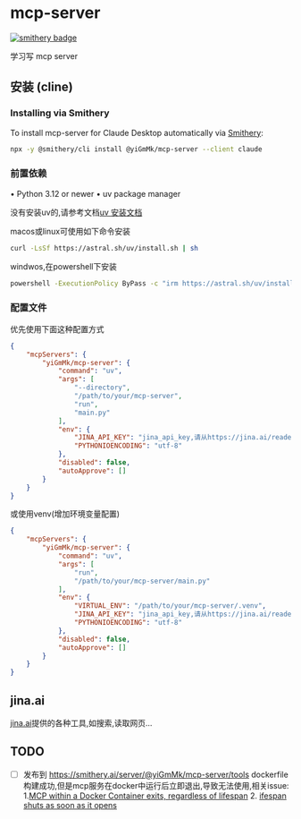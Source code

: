 # mcp-server

[![smithery badge](https://smithery.ai/badge/@yiGmMk/mcp-server)](https://smithery.ai/server/@yiGmMk/mcp-server)

学习写 mcp server

## 安装 (cline)

### Installing via Smithery

To install mcp-server for Claude Desktop automatically via [Smithery](https://smithery.ai/server/@yiGmMk/mcp-server):

```bash
npx -y @smithery/cli install @yiGmMk/mcp-server --client claude
```

### 前置依赖

• Python 3.12 or newer
• uv package manager

没有安装uv的,请参考文档[uv 安装文档](https://docs.astral.sh/uv/getting-started/installation/)

macos或linux可使用如下命令安装

```bash
curl -LsSf https://astral.sh/uv/install.sh | sh
```

windwos,在powershell下安装

```bash
powershell -ExecutionPolicy ByPass -c "irm https://astral.sh/uv/install.ps1 | iex"
```

### 配置文件

优先使用下面这种配置方式

```json
{
    "mcpServers": {
        "yiGmMk/mcp-server": {
            "command": "uv",
            "args": [
                "--directory",
                "/path/to/your/mcp-server",
                "run",
                "main.py"
            ],
            "env": {
                "JINA_API_KEY": "jina_api_key,请从https://jina.ai/reader获取",
                "PYTHONIOENCODING": "utf-8"
            },
            "disabled": false,
            "autoApprove": []
        }
    }
}
```

或使用venv(增加环境变量配置)

```json
{
    "mcpServers": {
        "yiGmMk/mcp-server": {
            "command": "uv",
            "args": [
                "run",
                "/path/to/your/mcp-server/main.py"
            ],
            "env": {
                "VIRTUAL_ENV": "/path/to/your/mcp-server/.venv",
                "JINA_API_KEY": "jina_api_key,请从https://jina.ai/reader获取",
                "PYTHONIOENCODING": "utf-8"
            },
            "disabled": false,
            "autoApprove": []
        }
    }
}
```

## jina.ai

[jina.ai](https://jina.ai/)提供的各种工具,如搜索,读取网页...

## TODO

- [ ] 发布到 https://smithery.ai/server/@yiGmMk/mcp-server/tools
  dockerfile构建成功,但是mcp服务在docker中运行后立即退出,导致无法使用,相关issue:
  1.[MCP within a Docker Container exits, regardless of lifespan](https://github.com/modelcontextprotocol/python-sdk/issues/228)
  2. [ifespan shuts as soon as it opens](https://github.com/modelcontextprotocol/python-sdk/issues/223)
